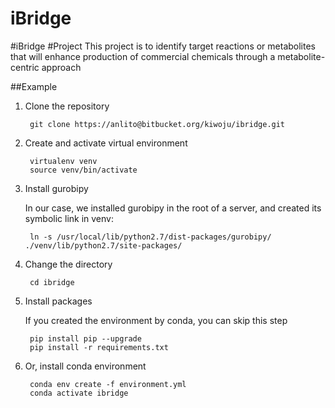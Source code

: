 # iBridge

#iBridge #Project This project is to identify target reactions or metabolites that will enhance production of commercial chemicals through a metabolite-centric approach


##Example

1. Clone the repository

        git clone https://anlito@bitbucket.org/kiwoju/ibridge.git

2. Create and activate virtual environment

        virtualenv venv
        source venv/bin/activate


3. Install gurobipy

    In our case, we installed gurobipy in the root of a server, and created its symbolic link in venv:

        ln -s /usr/local/lib/python2.7/dist-packages/gurobipy/ ./venv/lib/python2.7/site-packages/


4. Change the directory

        cd ibridge

5. Install packages

    If you created the environment by conda, you can skip this step

        pip install pip --upgrade
        pip install -r requirements.txt


6. Or, install conda environment

        conda env create -f environment.yml
        conda activate ibridge